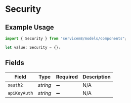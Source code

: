# Security

## Example Usage

```typescript
import { Security } from "servicem8/models/components";

let value: Security = {};
```

## Fields

| Field              | Type               | Required           | Description        |
| ------------------ | ------------------ | ------------------ | ------------------ |
| `oauth2`           | *string*           | :heavy_minus_sign: | N/A                |
| `apiKeyAuth`       | *string*           | :heavy_minus_sign: | N/A                |